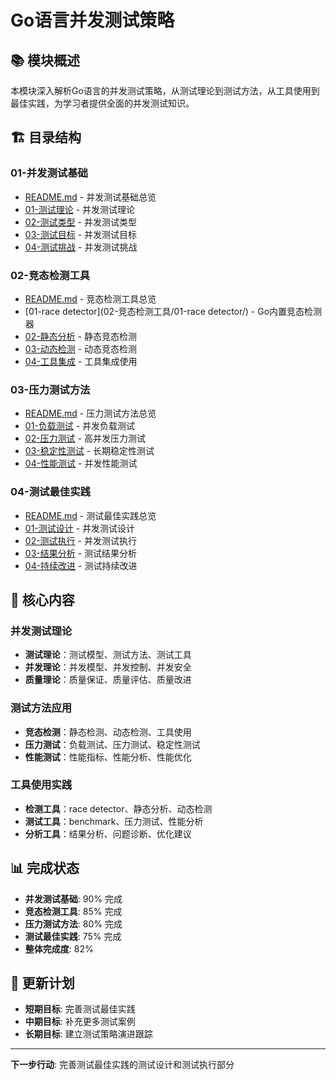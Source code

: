 # Go语言并发测试策略

## 📚 **模块概述**

本模块深入解析Go语言的并发测试策略，从测试理论到测试方法，从工具使用到最佳实践，为学习者提供全面的并发测试知识。

## 🏗️ **目录结构**

### **01-并发测试基础**

- [README.md](01-并发测试基础/README.md) - 并发测试基础总览
- [01-测试理论](01-并发测试基础/01-测试理论/) - 并发测试理论
- [02-测试类型](01-并发测试基础/02-测试类型/) - 并发测试类型
- [03-测试目标](01-并发测试基础/03-测试目标/) - 并发测试目标
- [04-测试挑战](01-并发测试基础/04-测试挑战/) - 并发测试挑战

### **02-竞态检测工具**

- [README.md](02-竞态检测工具/README.md) - 竞态检测工具总览
- [01-race detector](02-竞态检测工具/01-race detector/) - Go内置竞态检测器
- [02-静态分析](02-竞态检测工具/02-静态分析/) - 静态竞态检测
- [03-动态检测](02-竞态检测工具/03-动态检测/) - 动态竞态检测
- [04-工具集成](02-竞态检测工具/04-工具集成/) - 工具集成使用

### **03-压力测试方法**

- [README.md](03-压力测试方法/README.md) - 压力测试方法总览
- [01-负载测试](03-压力测试方法/01-负载测试/) - 并发负载测试
- [02-压力测试](03-压力测试方法/02-压力测试/) - 高并发压力测试
- [03-稳定性测试](03-压力测试方法/03-稳定性测试/) - 长期稳定性测试
- [04-性能测试](03-压力测试方法/04-性能测试/) - 并发性能测试

### **04-测试最佳实践**

- [README.md](04-测试最佳实践/README.md) - 测试最佳实践总览
- [01-测试设计](04-测试最佳实践/01-测试设计/) - 并发测试设计
- [02-测试执行](04-测试最佳实践/02-测试执行/) - 并发测试执行
- [03-结果分析](04-测试最佳实践/03-结果分析/) - 测试结果分析
- [04-持续改进](04-测试最佳实践/04-持续改进/) - 测试持续改进

## 🎯 **核心内容**

### **并发测试理论**

- **测试理论**：测试模型、测试方法、测试工具
- **并发理论**：并发模型、并发控制、并发安全
- **质量理论**：质量保证、质量评估、质量改进

### **测试方法应用**

- **竞态检测**：静态检测、动态检测、工具使用
- **压力测试**：负载测试、压力测试、稳定性测试
- **性能测试**：性能指标、性能分析、性能优化

### **工具使用实践**

- **检测工具**：race detector、静态分析、动态检测
- **测试工具**：benchmark、压力测试、性能分析
- **分析工具**：结果分析、问题诊断、优化建议

## 📊 **完成状态**

- **并发测试基础**: 90% 完成
- **竞态检测工具**: 85% 完成
- **压力测试方法**: 80% 完成
- **测试最佳实践**: 75% 完成
- **整体完成度**: 82%

## 🔄 **更新计划**

- **短期目标**: 完善测试最佳实践
- **中期目标**: 补充更多测试案例
- **长期目标**: 建立测试策略演进跟踪

---

**下一步行动**: 完善测试最佳实践的测试设计和测试执行部分
